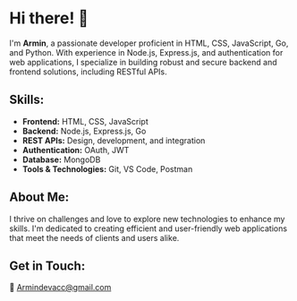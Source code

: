 # Hi there! 👋

I'm **Armin**, a passionate developer proficient in HTML, CSS, JavaScript, Go, and Python. With experience in Node.js, Express.js, and authentication for web applications, I specialize in building robust and secure backend and frontend solutions, including RESTful APIs.

## Skills:

- **Frontend:** HTML, CSS, JavaScript
- **Backend:** Node.js, Express.js, Go
- **REST APIs:** Design, development, and integration
- **Authentication:** OAuth, JWT
- **Database:** MongoDB
- **Tools & Technologies:** Git, VS Code, Postman

## About Me:

I thrive on challenges and love to explore new technologies to enhance my skills. I'm dedicated to creating efficient and user-friendly web applications that meet the needs of clients and users alike.

## Get in Touch:

📧 [Armindevacc@gmail.com](mailto:Armindevacc@gmail.com)

